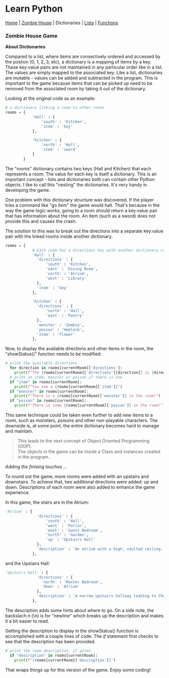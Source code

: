 # Learn Python
[Home](../README.md) | [Zombie House](README.md) | Dictionaries | [Lists](lists.md) | [Functions](functions.md)

### Zombie House Game

**About Dictionaries**

Compared to a list, where items are consectively ordered and accessed by the postion (0, 1, 2, 3, etc), a dictionary is a mapping of items by a key. These key:value pairs are not maintained in any particular order like in a list. The values are simply mapped to the associated key.  Like a list, dictionaries are mutable - values can be added and subtracted in the program.  This is important to the game because items that can be picked up need to be removed from the associated room by taking it out of the dictionary. 

Looking at the original code as an example:

```python
# a dictionary linking a room to other rooms
rooms = {
            'Hall' : {
                'south' : 'Kitchen',
                'item' : 'key'
            },

            'Kitchen' : {
                'north' : 'Hall',
                'item' : 'sword'
            }
        }
```

The "rooms" dictionary contains two keys (Hall and Kitchen) that each represents a room. The value for each key is itself a dictionary. This is an important concept - lists and dictionaries both can contain other Python objects. I like to call this "nesting" the dictionaries. It's very handy in developing the game. 

One problem with this dictionary structure was discovered. If the player tries a command like "go item" the game would halt. That's because in the way the game logic works, going to a room should return a key:value pair that has information about the room. An item (such as a sword) does not provide this and causes the crash. 

The solution to this was to break out the directions into a separate key:value pair with the linked rooms inside another dictionary.

```python
rooms = {
            # Each room has a directions key with another dictionary containing the linked rooms
            'Hall' : {
              'directions' : {
                  'south' : 'Kitchen',
                  'east' : 'Dining Room',
                  'north' : 'Atrium',
                  'west' : 'Library'
              },
              'item' : 'key'
            },

            'Kitchen' : {
              'directions' : {
                  'north' : 'Hall',
                  'east' : 'Pantry'
              },
              'monster' : 'Zombie',
              'poison' : 'Hemlock',
              'item' : 'flower'
            },
```

Now, to display the available directions and other items in the room, the "showStatus()" function needs to be modified:

```python
# print the available directions
  for direction in rooms[currentRoom]['directions']:
    print(f"The {rooms[currentRoom]['directions'][direction]} is {direction}")
  # print an item, monster or poison if there is one
  if "item" in rooms[currentRoom]:
    print(f"You see a {rooms[currentRoom]['item']}")
  if "monster" in rooms[currentRoom]:
    print(f"There is a {rooms[currentRoom]['monster']} in the room!")
  if "poison" in rooms[currentRoom]:
    print(f"There is some {rooms[currentRoom]['poison']} in the room!")
```

This same technique could be taken even further to add new items to a room, such as monsters, poisons and other non-playable characters. The downside is, at some point, the entire dictionary becomes hard to manage and maintain.  

> This leads to the next concept of Object Oriented Programming (OOP).  
> The objects in the game can be inside a Class and instances created in the program.

*Adding the finising touches ...*

To round out the game, more rooms were added with an upstairs and downstairs. To achieve that, two additional directions were added: up and down.  Descriptions of each room were also added to enhance the game experience.

In this game, the stairs are in the Atrium:

```python
'Atrium' : {
              'directions' : {
                  'south' : 'Hall',
                  'west' : 'Parlor',
                  'east' : 'Guest Bedroom',
                  'north' : 'Garden',
                  'up' : 'Upstairs Hall'
              },
              'description' : 'An atrium with a high, vaulted ceiling. \nThere are stairs leading up.'
            },
```

and the Upstairs Hall:

```python
'Upstairs Hall' : {
              'directions' : {
                'north' : 'Master Bedroom',
                'down' : 'Atrium'
              },
              'description' : 'A narrow upstairs hallway leading to the Master Bedroom. \nThere are stairs leading down.'
            },
```

The description adds some hints about where to go. On a side note, the backslach n (\n) is for "newline" which breaks up the description and makes it a bit easier to read.

Getting the description to display in the showStatus() function is accomplished with a couple lines of code. The *if* statement first checks to see that the description has been provided.

```python
# print the room description, if given
  if "description" in rooms[currentRoom]:
    print(f"{rooms[currentRoom]['description']}")
```

That wraps things up for this version of the game. Enjoy some coding!